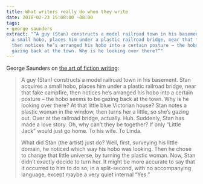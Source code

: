 ```yaml
---
title: What writers really do when they write
date: 2018-02-23 15:08:00 -08:00
tags:
- george saunders
extract: "“A guy (Stan) constructs a model railroad town in his basement. Stan acquires
  a small hobo, places him under a plastic railroad bridge, near that fake campfire,
  then notices he’s arranged his hobo into a certain posture – the hobo seems to be
  gazing back at the town. Why is he looking over there?”"
---
```


George Saunders on [the art of fiction writing](https://www.theguardian.com/books/2017/mar/04/what-writers-really-do-when-they-write):

> A guy (Stan) constructs a model railroad town in his basement. Stan acquires a small hobo, places him under a plastic railroad bridge, near that fake campfire, then notices he’s arranged his hobo into a certain posture – the hobo seems to be gazing back at the town. Why is he looking over there? At that little blue Victorian house? Stan notes a plastic woman in the window, then turns her a little, so she’s gazing out. Over at the railroad bridge, actually. Huh. Suddenly, Stan has made a love story. Oh, why can’t they be together? If only “Little Jack” would just go home. To his wife. To Linda.
>
> What did Stan (the artist) just do? Well, first, surveying his little domain, he noticed which way his hobo was looking. Then he chose to change that little universe, by turning the plastic woman. Now, Stan didn’t exactly decide to turn her. It might be more accurate to say that it occurred to him to do so; in a split-second, with no accompanying language, except maybe a very quiet internal “Yes.”

